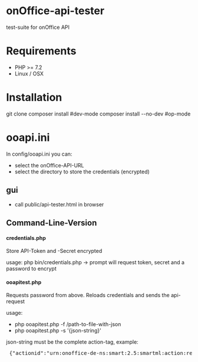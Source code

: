 # onOffice-api-tester
test-suite for onOffice API

# Requirements
* PHP >= 7.2
* Linux / OSX

# Installation
git clone
composer install #dev-mode
composer install --no-dev #op-mode

# ooapi.ini
In config/ooapi.ini you can:
* select the onOffice-API-URL
* select the directory to store the credentials (encrypted)

## gui
* call public/api-tester.html in browser

## Command-Line-Version

#### credentials.php
Store API-Token and -Secret encrypted

usage: php bin/credentials.php
-> prompt will request token, secret and a password to encrypt

#### ooapitest.php
Requests password from above. Reloads credentials and sends the api-request

usage: 
* php ooapitest.php -f /path-to-file-with-json
* php ooapitest.php -s '{json-string}'

json-string must be the complete action-tag, example: 
<pre> {"actionid":"urn:onoffice-de-ns:smart:2.5:smartml:action:read","resourceid":"resource-id","resourcetype":"estate","identifier":"","timestamp":1589567897,"hmac":"88462bce11c5c47fb738dba64a36ba00","parameters":{"data":["Id", "kaufpreis", "lage"]}}</pre>

